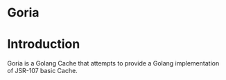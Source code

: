 # Goria

# Introduction

Goria is a Golang Cache that attempts to provide a Golang implementation of JSR-107 basic Cache.


